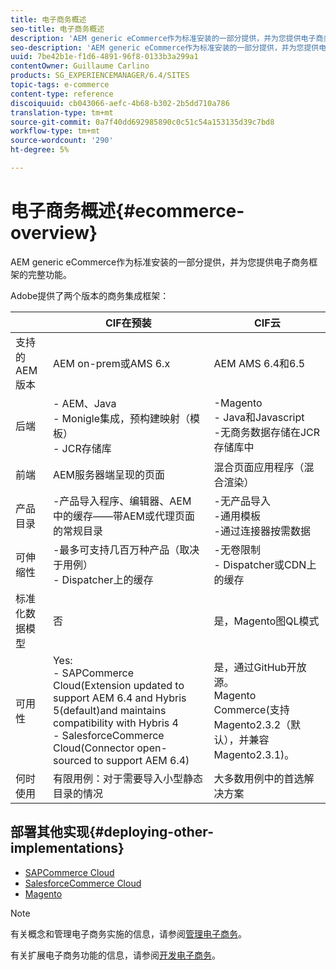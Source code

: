 ```yaml
---
title: 电子商务概述
seo-title: 电子商务概述
description: 'AEM generic eCommerce作为标准安装的一部分提供，并为您提供电子商务框架的完整功能。  '
seo-description: 'AEM generic eCommerce作为标准安装的一部分提供，并为您提供电子商务框架的完整功能。  '
uuid: 7be42b1e-f1d6-4891-96f8-0133b3a299a1
contentOwner: Guillaume Carlino
products: SG_EXPERIENCEMANAGER/6.4/SITES
topic-tags: e-commerce
content-type: reference
discoiquuid: cb043066-aefc-4b68-b302-2b5dd710a786
translation-type: tm+mt
source-git-commit: 0a7f40dd692985890c0c51c54a153135d39c7bd8
workflow-type: tm+mt
source-wordcount: '290'
ht-degree: 5%

---
```



# 电子商务概述{#ecommerce-overview}

AEM generic eCommerce作为标准安装的一部分提供，并为您提供电子商务框架的完整功能。

Adobe提供了两个版本的商务集成框架：

|  | CIF在预装 | CIF云 |
|-------------------------|--------------------------------------------------------------------------------------------------------------------------------------------------------------------------------------------------------|------------------------------------------------------------------------------------------------------------------------|
| 支持的 AEM 版本 | AEM on-prem或AMS 6.x | AEM AMS 6.4和6.5 |
| 后端 | - AEM、Java <br> - Monigle集成，预构建映射（模板）<br> - JCR存储库 | -Magento<br>- Java和Javascript <br>-无商务数据存储在JCR存储库中 |
| 前端 | AEM服务器端呈现的页面 | 混合页面应用程序（混合渲染） |
| 产品目录 | -产品导入程序、编辑器、AEM <br>中的缓存——带AEM或代理页面的常规目录 | -无产品导入<br>-通用模板<br>-通过连接器按需数据 |
| 可伸缩性 | -最多可支持几百万种产品（取决于用例）<br> - Dispatcher上的缓存 | -无卷限制<br>- Dispatcher或CDN上的缓存 |
| 标准化数据模型 | 否 | 是，Magento图QL模式 |
| 可用性 | Yes:<br> - SAPCommerce Cloud(Extension updated to support AEM 6.4 and Hybris 5(default)and maintains compatibility with Hybris 4 <br> - SalesforceCommerce Cloud(Connector open-sourced to support AEM 6.4) | 是，通过GitHub开放源。 <br> Magento Commerce(支持Magento2.3.2（默认），并兼容Magento2.3.1)。 |
| 何时使用 | 有限用例：对于需要导入小型静态目录的情况 | 大多数用例中的首选解决方案 |


## 部署其他实现{#deploying-other-implementations}

* [SAPCommerce Cloud](/help/sites-deploying/sap-commerce-cloud.md)
* [SalesforceCommerce Cloud](https://github.com/adobe/commerce-salesforce)
* [Magento](https://www.adobe.io/apis/experiencecloud/commerce-integration-framework/integrations.html#!AdobeDocs/commerce-cif-documentation/master/integrations/02-AEM-Magento.md)

>[!NOTE]
>
>有关概念和管理电子商务实施的信息，请参阅[管理电子商务](/help/sites-administering/ecommerce.md)。
>
>有关扩展电子商务功能的信息，请参阅[开发电子商务](/help/sites-developing/ecommerce.md)。

